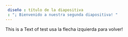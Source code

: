 ```yaml
---
 diseño : título de la diapositiva
 : "¡ Bienvenido a nuestra segunda diapositiva! "
---
```

This is a Text of test
usa la flecha izquierda para volver!
